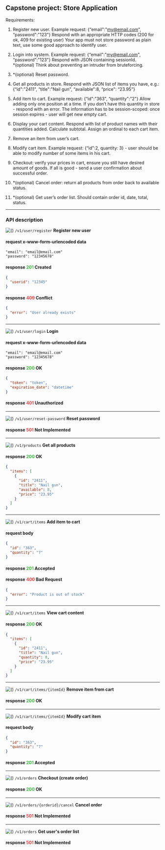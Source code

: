 ## Capstone project: Store Application

Requirements:

1. Register new user. Example request: {“email":"my@email.com", “password":"123"}
   Respond with an appropriate HTTP codes (200 for ok, 409 for existing user)
   Your app must not store password as plain text, use some good approach to identify user.

2. Login into system. Example request: {“email":"my@email.com", “password":"123"}
   Respond with JSON containing sessionId. \
   *(optional) Think about preventing an intruder from bruteforcing.

3. *(optional) Reset password.

4. Get all products in store.
   Respond with JSON list of items you have, e.g.:
   {“id":"2411", “title":"Nail gun", “available":8, “price": “23.95"}

5. Add item to cart. Example request: {“id":"363", “quantity":"2"}
   Allow adding only one position at a time. If you don’t have this quantity in store - respond with an error. The
   information has to be session-scoped: once session expires - user will get new empty cart.

6. Display your cart content.
   Respond with list of product names with their quantities added. Calculate subtotal. Assign an ordinal to each cart
   item.

7. Remove an item from user’s cart.

8. Modify cart item. Example request: {“id":2, quantity: 3} - user should be able to modify number of some items in
   his cart.

9. Checkout: verify your prices in cart, ensure you still have desired amount of goods. If all is good - send a user
   confirmation about successful order.

10. *(optional) Cancel order: return all products from order back to available status.

11. *(optional) Get user’s order list. Should contain order id, date, total, status.

---

### API description

![()](https://img.shields.io/static/v1?label=&message=POST&color=30c030) ```/v1/user/register``` **Register new user**

#### request x-www-form-urlencoded data

```
"email": "email@email.com"
"password": "12345678"
```

#### response **<font color='30c030'>201</font>** Created

```json
{
  "userid": "12345"
}
```

#### response **<font color='f93e3e'>409</font>**  Conflict

```json
{
  "error": "User already exists"
}
```

---
![()](https://img.shields.io/static/v1?label=&message=POST&color=30c030) ```/v1/user/login``` **Login**

#### request x-www-form-urlencoded data

```
"email": "email@email.com"
"password": "12345678"
```

#### response **<font color='30c030'>200</font>**  OK

```json
{
  "token": "token",
  "expiration_date": "datetime"
}
```

#### response **<font color='f93e3e'>401</font>**  Unauthorized

---
![()](https://img.shields.io/static/v1?label=&message=POST&color=30c030) ```/v1/user/reset-password``` **Reset password**

#### response **<font color='f93e3e'>501</font>**  Not Implemented

---
![()](https://img.shields.io/static/v1?label=&message=GET&color=0c90ff) ```/v1/products``` **Get all products**

#### response **<font color='30c030'>200</font>**  OK

```json
{
  "items": [
    {
      "id": "2411",
      "title": "Nail gun",
      "available": 8,
      "price": "23.95"
    }
  ]
}
```

---
![()](https://img.shields.io/static/v1?label=&message=POST&color=30c030) ```/v1/cart/items``` **Add item to cart**

#### request body

```json
{
  "id": "363",
  "quantity": "7"
}
```

#### response **<font color='30c030'>201</font>** Accepted

#### response **<font color='f93e3e'>400</font>**  Bad Request

```json
{
  "error": "Product is out of stock"
}
```

---
![()](https://img.shields.io/static/v1?label=&message=GET&color=0c90ff) ```/v1/cart/items``` **View cart content**

#### response **<font color='30c030'>200</font>** OK

```json
{
  "items": [
    {
      "id": "2411",
      "title": "Nail gun",
      "quantity": 8,
      "price": "23.95"
    }
  ]
}
```

---
![()](https://img.shields.io/static/v1?label=&message=DELETE&color=f93e3e) ```/v1/cart/items/{itemId}``` **Remove item from cart**

#### response **<font color='30c030'>200</font>** OK

---
![()](https://img.shields.io/static/v1?label=&message=PUT&color=fca130) ```/v1/cart/items/{itemId}``` **Modify cart item**

#### request body

```json
{
  "id": "363",
  "quantity": "7"
}
```

#### response **<font color='30c030'>201</font>** Accepted

---
![()](https://img.shields.io/static/v1?label=&message=POST&color=30c030) ```/v1/orders``` **Checkout (create order)**

#### response **<font color='30c030'>200</font>** OK

---
![()](https://img.shields.io/static/v1?label=&message=POST&color=30c030) ```/v1/orders/{orderid}/cancel``` **Cancel order**

#### response **<font color='f93e3e'>501</font>**  Not Implemented

---
![()](https://img.shields.io/static/v1?label=&message=GET&color=0c90ff) ```/v1/orders``` **Get user's order list**

#### response **<font color='f93e3e'>501</font>** Not Implemented